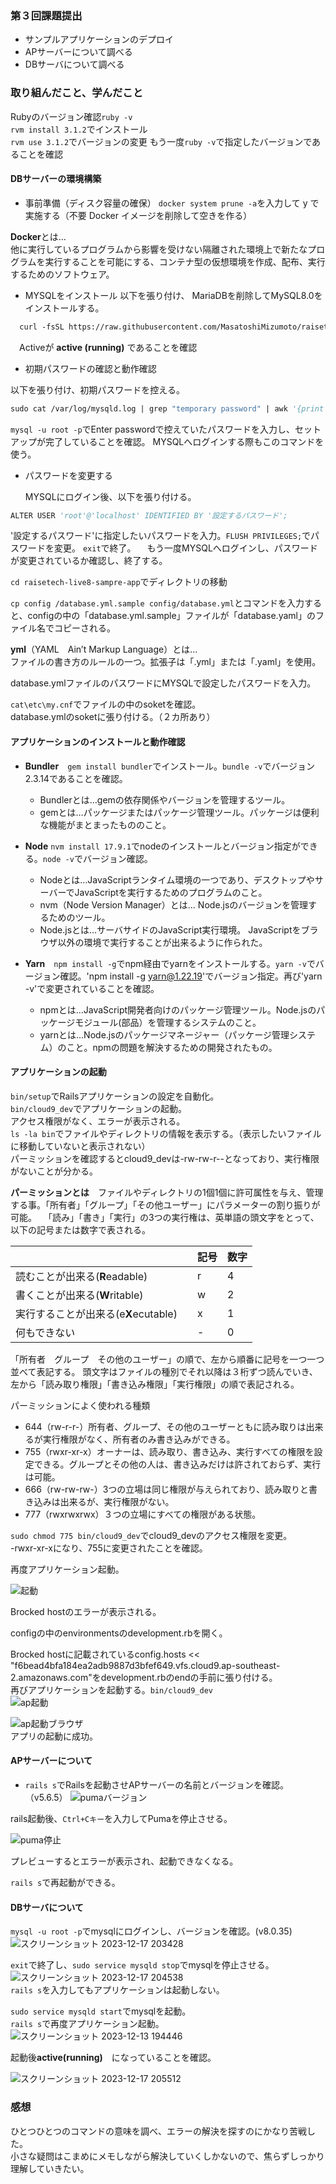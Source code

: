 ### 第３回課題提出  

- サンプルアプリケーションのデプロイ
- APサーバーについて調べる
- DBサーバについて調べる

  
### 取り組んだこと、学んだこと

Rubyのバージョン確認`ruby -v`  
`rvm install 3.1.2`でインストール  
`rvm use 3.1.2`でバージョンの変更 もう一度`ruby -v`で指定したバージョンであることを確認  

#### DBサーバーの環境構築
- 事前準備（ディスク容量の確保）
`docker system prune -a`を入力して y で実施する（不要 Docker イメージを削除して空きを作る）  

**Docker**とは…  
他に実行しているプログラムから影響を受けない隔離された環境上で新たなプログラムを実行することを可能にする、コンテナ型の仮想環境を作成、配布、実行するためのソフトウェア。

- MYSQLをインストール
以下を張り付け、 MariaDBを削除してMySQL8.0をインストールする。
```vb
  curl -fsSL https://raw.githubusercontent.com/MasatoshiMizumoto/raisetech_documents/main/aws/scripts/mysql_amazon_linux_2.sh | sh
```
　Activeが **active (running)** であることを確認

- 初期パスワードの確認と動作確認  

以下を張り付け、初期パスワードを控える。  
```vb
sudo cat /var/log/mysqld.log | grep "temporary password" | awk '{print $13}'
```  
`mysql -u root -p`でEnter passwordで控えていたパスワードを入力し、セットアップが完了していることを確認。 MYSQLへログインする際もこのコマンドを使う。  


- パスワードを変更する

  MYSQLにログイン後、以下を張り付ける。
  
```vb
ALTER USER 'root'@'localhost' IDENTIFIED BY '設定するパスワード';
```

'設定するパスワード'に指定したいパスワードを入力。`FLUSH PRIVILEGES;`でパスワードを変更。 `exit`で終了。 　もう一度MYSQLへログインし、パスワードが変更されているか確認し、終了する。      
  
  
  
`cd raisetech-live8-sampre-app`でディレクトリの移動    


`cp config /database.yml.sample config/database.yml`とコマンドを入力すると、configの中の「database.yml.sample」ファイルが「database.yaml」のファイル名でコピーされる。    

**yml**（YAML　Ain’t Markup Language）とは…  
ファイルの書き方のルールの一つ。拡張子は「.yml」または「.yaml」を使用。    

database.ymlファイルのパスワードにMYSQLで設定したパスワードを入力。  

`cat\etc\my.cnf`でファイルの中のsoketを確認。  
database.ymlのsoketに張り付ける。（２カ所あり）

#### アプリケーションのインストールと動作確認  

- **Bundler**　`gem install bundler`でインストール。`bundle -v`でバージョン2.3.14であることを確認。

  - Bundlerとは…gemの依存関係やバージョンを管理するツール。  
  - gemとは…パッケージまたはパッケージ管理ツール。パッケージは便利な機能がまとまったもののこと。
    
- **Node** `nvm install 17.9.1`でnodeのインストールとバージョン指定ができる。`node -v`でバージョン確認。  

  - Nodeとは…JavaScriptランタイム環境の一つであり、デスクトップやサーバーでJavaScriptを実行するためのプログラムのこと。
  - nvm（Node Version Manager）とは… Node.jsのバージョンを管理するためのツール。
  - Node.jsとは…サーバサイドのJavaScript実行環境。 JavaScriptをブラウザ以外の環境で実行することが出来るように作られた。 
 
      
- **Yarn**　`npm install -g`でnpm経由でyarnをインストールする。`yarn -v`でバージョン確認。'npm install -g yarn@1.22.19'でバージョン指定。再び'yarn -v'で変更されていることを確認。
  - npmとは…JavaScript開発者向けのパッケージ管理ツール。Node.jsのパッケージモジュール(部品）を管理するシステムのこと。     
  - yarnとは…Node.jsのパッケージマネージャー（パッケージ管理システム）のこと。npmの問題を解決するための開発されたもの。

#### アプリケーションの起動
   `bin/setup`でRailsアプリケーションの設定を自動化。  
  `bin/cloud9_dev`でアプリケーションの起動。  
アクセス権限がなく、エラーが表示される。  
`ls -la bin`でファイルやディレクトリの情報を表示する。（表示したいファイルに移動していないと表示されない）  
パーミッションを確認するとcloud9_devは-rw-rw-r--となっており、実行権限がないことが分かる。  


**パーミッションとは**　ファイルやディレクトリの1個1個に許可属性を与え、管理する事。「所有者」「グループ」「その他ユーザー」にパラメーターの割り振りが可能。  　「読み」「書き」「実行」の3つの実行権は、英単語の頭文字をとって、以下の記号または数字で表される。

  |      |  **記号**    | **数字**   |      
  | ---- | ---- | ---- | 
  | 読むことが出来る(**R**eadable) | r | 4|
  | 書くことが出来る(**W**ritable)　| w | 2 |
  | 実行することが出来る(e**X**ecutable)　| x | 1 |
  | 何もできない　| - | 0 |

  「所有者　グループ　その他のユーザー」の順で、左から順番に記号を一つ一つ並べて表記する。
  頭文字はファイルの種別でそれ以降は３桁ずつ読んでいき、左から「読み取り権限」「書き込み権限」「実行権限」の順で表記される。  

パーミッションによく使われる種類
- 644（rw-r-r-）所有者、グループ、その他のユーザーともに読み取りは出来るが実行権限がなく、所有者のみ書き込みができる。  
- 755（rwxr-xr-x）オーナーは、読み取り、書き込み、実行すべての権限を設定できる。グループとその他の人は、書き込みだけは許されておらず、実行は可能。  
- 666（rw-rw-rw-）3つの立場は同じ権限が与えられており、読み取りと書き込みは出来るが、実行権限がない。
- 777（rwxrwxrwx）３つの立場にすべての権限がある状態。
    
`sudo chmod 775 bin/cloud9_dev`でcloud9_devのアクセス権限を変更。    
-rwxr-xr-xになり、755に変更されたことを確認。  

再度アプリケーション起動。  

![起動](https://github.com/mizuki-w2/RaiseTech/assets/151617091/af90376b-7659-48d2-aa73-dd928a167911)

Brocked hostのエラーが表示される。  

configの中のenvironmentsのdevelopment.rbを開く。  

Brocked hostに記載されているconfig.hosts << "f6bead4bfa184ea2adb9887d3bfef649.vfs.cloud9.ap-southeast-2.amazonaws.com"をdevelopment.rbのendの手前に張り付ける。  
再びアプリケーションを起動する。`bin/cloud9_dev`  
![ap起動](https://github.com/mizuki-w2/RaiseTech/assets/151617091/34301d83-c835-496d-95b2-53c43fafc9e3)  


![ap起動ブラウザ](https://github.com/mizuki-w2/RaiseTech/assets/151617091/a2e5ed60-d079-4f90-8cb1-4afae1fd07de)    
アプリの起動に成功。  

#### APサーバーについて 
- `rails s`でRailsを起動させAPサーバーの名前とバージョンを確認。（v5.6.5）
 ![pumaバージョン](https://github.com/mizuki-w2/RaiseTech/assets/151617091/c753bb96-0740-4176-8589-8908f5fdd288)

 rails起動後、`Ctrl+Cキー`を入力してPumaを停止させる。  
 
 
  ![puma停止](https://github.com/mizuki-w2/RaiseTech/assets/151617091/11cfe7d8-2475-459b-846c-067b3d3b3141)

プレビューするとエラーが表示され、起動できなくなる。  

`rails s`で再起動ができる。 

#### DBサーバについて  
`mysql -u root -p`でmysqlにログインし、バージョンを確認。(v8.0.35)  
![スクリーンショット 2023-12-17 203428](https://github.com/mizuki-w2/RaiseTech/assets/151617091/47c73671-a921-456d-980f-a6b8679d6d4e)  

`exit`で終了し、`sudo service mysqld stop`でmysqlを停止させる。  
![スクリーンショット 2023-12-17 204538](https://github.com/mizuki-w2/RaiseTech/assets/151617091/1bb11fb4-0d99-497a-80b6-d7fa4441087d)  
`rails s`を入力してもアプリケーションは起動しない。  

`sudo service mysqld start`でmysqlを起動。  
`rails s`で再度アプリケーション起動。  
![スクリーンショット 2023-12-13 194446](https://github.com/mizuki-w2/RaiseTech/assets/151617091/c4508f6c-294c-4bf8-8dc1-addd92919684)

起動後**active(running)**　になっていることを確認。  

![スクリーンショット 2023-12-17 205512](https://github.com/mizuki-w2/RaiseTech/assets/151617091/9237d4b9-ac6f-4e32-a2da-097dcbe9879b)  

### 感想

ひとつひとつのコマンドの意味を調べ、エラーの解決を探すのにかなり苦戦した。  
小さな疑問はこまめにメモしながら解決していくしかないので、焦らずしっかり理解していきたい。

































